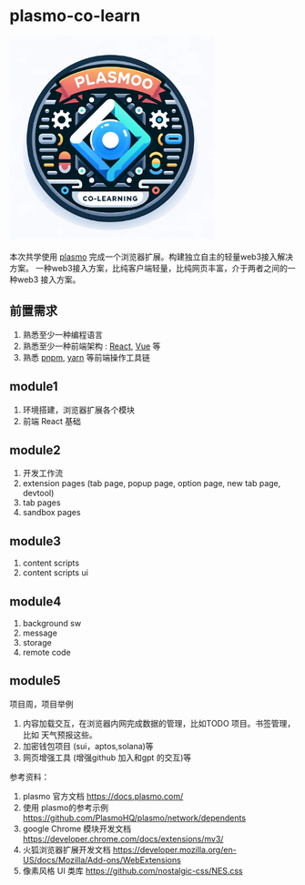 # plasmo-co-learn


<img src="static/img/logo.png" width="360" height="360">


本次共学使用 [plasmo](https://docs.plasmo.com/) 完成一个浏览器扩展。构建独立自主的轻量web3接入解决方案。
一种web3接入方案，比纯客户端轻量，比纯网页丰富，介于两者之间的一种web3 接入方案。

## 前置需求

1. 熟悉至少一种编程语言
2. 熟悉至少一种前端架构 : [React](https://react.dev/), [Vue](https://vuejs.org/guide/introduction.html) 等
3. 熟悉 [pnpm](https://pnpm.io/), [yarn](https://yarnpkg.com/cli)  等前端操作工具链

## module1

1. 环境搭建，浏览器扩展各个模块
2. 前端 React 基础

## module2

1. 开发工作流
2. extension pages (tab page, popup page, option page, new tab page, devtool)
3. tab pages
4. sandbox pages

## module3

1. content scripts
2. content scripts ui

## module4

1. background sw
2. message
3. storage
4. remote code

## module5

项目周，项目举例

1. 内容加载交互，在浏览器内网完成数据的管理，比如TODO 项目。书签管理，比如 天气预报这些。
2. 加密钱包项目 (sui，aptos,solana)等
3. 网页增强工具 (增强github 加入和gpt 的交互)等

参考资料：

1. plasmo 官方文档 <https://docs.plasmo.com/>
2. 使用 plasmo的参考示例<https://github.com/PlasmoHQ/plasmo/network/dependents> 
3. google Chrome 模块开发文档 <https://developer.chrome.com/docs/extensions/mv3/>
4. 火狐浏览器扩展开发文档 <https://developer.mozilla.org/en-US/docs/Mozilla/Add-ons/WebExtensions>
5. 像素风格 UI 类库 <https://github.com/nostalgic-css/NES.css>